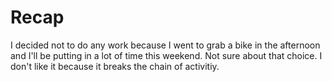 # Recap
I decided not to do any work because I went to grab a bike in the afternoon and I'll be putting in a lot of time this weekend. Not sure about that choice. I don't like it because it breaks the chain of activitiy.
